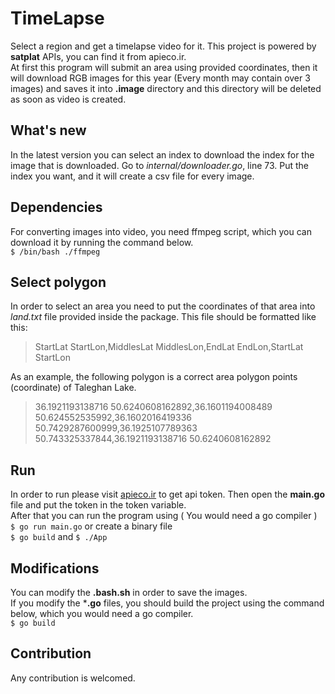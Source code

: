 # TimeLapse
Select a region and get a timelapse video for it.
This project is powered by **satplat** APIs, you can find it from apieco.ir.  
At first this program will submit an area using provided coordinates, then it 
will download RGB images for this year (Every month may contain over 3 images) 
and saves it into **.image** directory and this directory will be deleted as 
soon as video is created.

## What's new
In the latest version you can select an index to download the index for the 
image that is downloaded. Go to _internal/downloader.go_, line 73. Put the index
you want, and it will create a csv file for every image.
 
## Dependencies
For converting images into video, you need ffmpeg script, which you can download it by running the command below.  
```$ /bin/bash ./ffmpeg```

## Select polygon
In order to select an area you need to put the coordinates of that area into _land.txt_ file provided inside the package. This file should be formatted like this:
> StartLat StartLon,MiddlesLat MiddlesLon,EndLat EndLon,StartLat StartLon

As an example, the following polygon is a correct area polygon points (coordinate) of Taleghan Lake.

> 36.1921193138716 50.6240608162892,36.1601194008489 50.624552535992,36.1602016419336 50.7429287600999,36.1925107789363 50.743325337844,36.1921193138716 50.6240608162892

## Run
In order to run please visit [apieco.ir](https://apieco.ir/api/%D9%88%D8%A8%D8%B3%D8%B1%D9%88%DB%8C%D8%B3-%D8%A7%D8%B7%D9%84%D8%A7%D8%B9%D8%A7%D8%AA-%D8%B2%D9%85%DB%8C%D9%86%D9%87%D8%A7%DB%8C-%DA%A9%D8%B4%D8%A7%D9%88%D8%B1%D8%B2%DB%8C-agricult/#)
to get api token.
Then open the **main.go** file and put the token in the token variable.  
After that you can run the program using ( You would need a go compiler )  
```$ go run main.go```  or create a binary file  
```$ go build``` and ```$ ./App```


## Modifications
You can modify the **.bash.sh** in order to save the images.  
If you modify the ***.go** files, you should build the project using the command below, which you would need a go compiler.  
```$ go build```

## Contribution
Any contribution is welcomed. 
